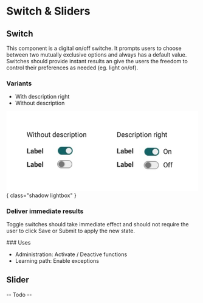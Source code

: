 # Switch & Sliders

## Switch
This component is a digital on/off switche. It prompts users to choose between two mutually exclusive options and always has a default value. Switches should provide instant results an give the users the freedom to control their preferences as needed (eg. light on/of).

### Variants

* With description right
* Without description

![switch](assets/switch.png){ class="shadow lightbox" }

### Deliver immediate results
Toggle switches should take immediate effect and should not require the user to click Save or Submit to apply the new state.

### Uses 

* Administration: Activate / Deactive functions
* Learning path: Enable exceptions

## Slider
-- Todo --